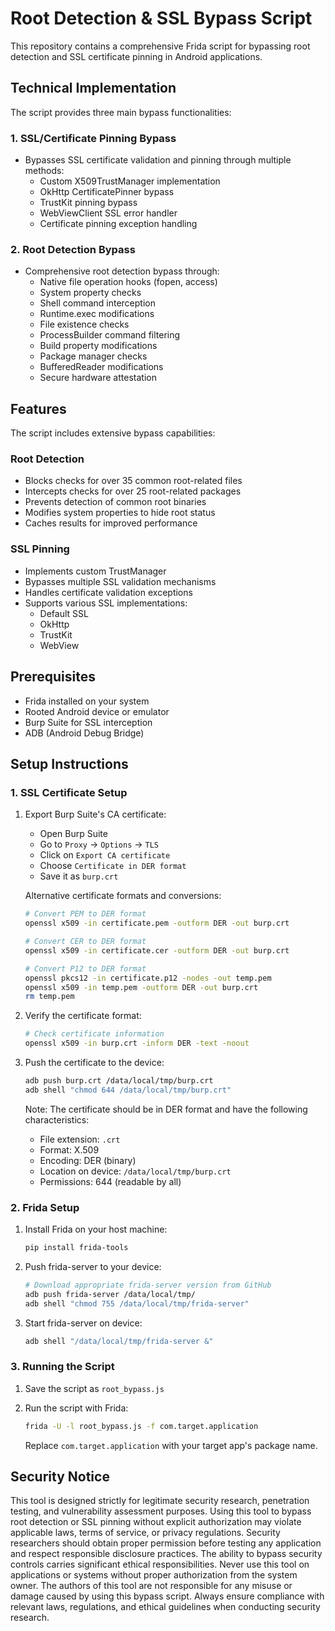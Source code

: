 # Root Detection & SSL Bypass Script

This repository contains a comprehensive Frida script for bypassing root detection and SSL certificate pinning in Android applications.

## Technical Implementation

The script provides three main bypass functionalities:

### 1. SSL/Certificate Pinning Bypass
- Bypasses SSL certificate validation and pinning through multiple methods:
  - Custom X509TrustManager implementation
  - OkHttp CertificatePinner bypass
  - TrustKit pinning bypass
  - WebViewClient SSL error handler
  - Certificate pinning exception handling

### 2. Root Detection Bypass
- Comprehensive root detection bypass through:
  - Native file operation hooks (fopen, access)
  - System property checks
  - Shell command interception
  - Runtime.exec modifications
  - File existence checks
  - ProcessBuilder command filtering
  - Build property modifications
  - Package manager checks
  - BufferedReader modifications
  - Secure hardware attestation


## Features

The script includes extensive bypass capabilities:

### Root Detection
- Blocks checks for over 35 common root-related files
- Intercepts checks for over 25 root-related packages
- Prevents detection of common root binaries
- Modifies system properties to hide root status
- Caches results for improved performance

### SSL Pinning
- Implements custom TrustManager
- Bypasses multiple SSL validation mechanisms
- Handles certificate validation exceptions
- Supports various SSL implementations:
  - Default SSL
  - OkHttp
  - TrustKit
  - WebView


## Prerequisites

- Frida installed on your system
- Rooted Android device or emulator
- Burp Suite for SSL interception
- ADB (Android Debug Bridge)

## Setup Instructions

### 1. SSL Certificate Setup

1. Export Burp Suite's CA certificate:
   - Open Burp Suite
   - Go to `Proxy` -> `Options` -> `TLS`
   - Click on `Export CA certificate`
   - Choose `Certificate in DER format` 
   - Save it as `burp.crt`

   Alternative certificate formats and conversions:
   ```bash
   # Convert PEM to DER format
   openssl x509 -in certificate.pem -outform DER -out burp.crt

   # Convert CER to DER format
   openssl x509 -in certificate.cer -outform DER -out burp.crt

   # Convert P12 to DER format
   openssl pkcs12 -in certificate.p12 -nodes -out temp.pem
   openssl x509 -in temp.pem -outform DER -out burp.crt
   rm temp.pem
   ```

2. Verify the certificate format:
   ```bash
   # Check certificate information
   openssl x509 -in burp.crt -inform DER -text -noout
   ```

3. Push the certificate to the device:
   ```bash
   adb push burp.crt /data/local/tmp/burp.crt
   adb shell "chmod 644 /data/local/tmp/burp.crt"
   ```

   Note: The certificate should be in DER format and have the following characteristics:
   - File extension: `.crt`
   - Format: X.509
   - Encoding: DER (binary)
   - Location on device: `/data/local/tmp/burp.crt`
   - Permissions: 644 (readable by all)

### 2. Frida Setup

1. Install Frida on your host machine:
   ```bash
   pip install frida-tools
   ```

2. Push frida-server to your device:
   ```bash
   # Download appropriate frida-server version from GitHub
   adb push frida-server /data/local/tmp/
   adb shell "chmod 755 /data/local/tmp/frida-server"
   ```

3. Start frida-server on device:
   ```bash
   adb shell "/data/local/tmp/frida-server &"
   ```

### 3. Running the Script

1. Save the script as `root_bypass.js`

2. Run the script with Frida:
   ```bash
   frida -U -l root_bypass.js -f com.target.application
   ```
   Replace `com.target.application` with your target app's package name.

## Security Notice

This tool is designed strictly for legitimate security research, penetration testing, and vulnerability assessment purposes. Using this tool to bypass root detection or SSL pinning without explicit authorization may violate applicable laws, terms of service, or privacy regulations. Security researchers should obtain proper permission before testing any application and respect responsible disclosure practices. The ability to bypass security controls carries significant ethical responsibilities. Never use this tool on applications or systems without proper authorization from the system owner. The authors of this tool are not responsible for any misuse or damage caused by using this bypass script. Always ensure compliance with relevant laws, regulations, and ethical guidelines when conducting security research. 
